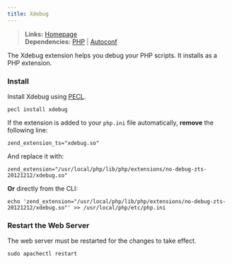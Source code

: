 ```yaml
---
title: Xdebug
---
```



> **Links:** [Homepage](http://xdebug.org/)  
> **Dependencies:** [PHP](/php/) | [Autoconf](/autoconf/)


The Xdebug extension helps you debug your PHP scripts. It installs as a PHP extension.


### Install

Install Xdebug using [PECL](http://pecl.php.net/).

	pecl install xdebug

If the extension is added to your `php.ini` file automatically, **remove** the following line:

	zend_extension_ts="xdebug.so"

And replace it with:

	zend_extension="/usr/local/php/lib/php/extensions/no-debug-zts-20121212/xdebug.so"

**Or** directly from the CLI:

	echo 'zend_extension="/usr/local/php/lib/php/extensions/no-debug-zts-20121212/xdebug.so"' >> /usr/local/php/etc/php.ini


### Restart the Web Server

The web server must be restarted for the changes to take effect.

	sudo apachectl restart

